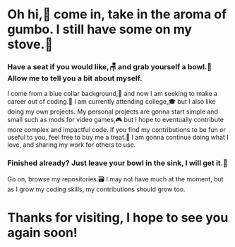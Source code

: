# Oh hi,👋 come in, take in the aroma of gumbo. I still have some on my stove.🍲

### Have a seat if you would like,🪑 and grab yourself a bowl.🥣 Allow me to tell you a bit about myself.

I come from a blue collar background,🚚 and now I am seeking to make a career out of coding.📜 I am currently attending college,🎓 but I also like doing my own projects. My personal projects are gonna start simple and small such as mods for video games,🎮 but I hope to eventually contribute more complex and impactful code. If you find my contributions to be fun or useful to you, feel free to buy me a treat.🍫 I am gonna continue doing what I love, and sharing my work for others to use.

### Finished already? Just leave your bowl in the sink, I will get it.🧽

Go on, browse my repositories.🗃 I may not have much at the moment, but as I grow my coding skills, my contributions should grow too.

# Thanks for visiting, I hope to see you again soon!
